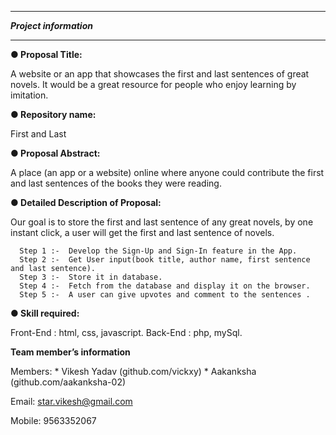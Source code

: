*************************
***Project information***
*************************

**● Proposal Title:**

A website or an app that showcases the first and last sentences of great novels. It would be a great resource for people who enjoy learning by imitation.

**● Repository name:** 

First and Last

**● Proposal Abstract:** 

A place (an app or a website) online where anyone could contribute the first and last sentences of the books they were reading.

**● Detailed Description of Proposal:**

Our goal is to store the first and last sentence of any great novels, by one instant click, a user will get the first and last sentence of novels.

```
  Step 1 :-  Develop the Sign-Up and Sign-In feature in the App. 
  Step 2 :-  Get User input(book title, author name, first sentence and last sentence).
  Step 3 :-  Store it in database.
  Step 4 :-  Fetch from the database and display it on the browser.
  Step 5 :-  A user can give upvotes and comment to the sentences .
```

**● Skill required:**

Front-End :  html, css, javascript.
Back-End  :  php, mySql.
		
**Team member’s information**
 	
Members:  * Vikesh Yadav (github.com/vickxy)
          * Aakanksha (github.com/aakanksha-02)

Email: 	star.vikesh@gmail.com  

Mobile: 9563352067
